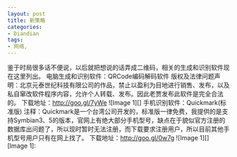```yaml
---
layout: post
title: 新策略
categories:
- Diandian
tags:
- 网络, 
---
```

鉴于时局很多话不便说，以后就把想说的话弄成二维码，相关的生成和识别软件现在这里列出。 电脑生成和识别软件：QRCode编码解码软件 版权及法律问题声明：北京元泰世纪科技有限公司的作品，禁止以盈利为目地进行销售、发布，以及私自窜改软件程序内容，允许个人转载、发布。因此老贾发布此软件是完全合法的。 下载地址：http://goo.gl/7yWe !\[Image 1\]\[\] 手机识别软件：Quickmark(标准版) 注释：Quickmark是一个台湾公司开发的，标准版一律免费，我提供的是支持Symbian3、5的版本，官网上有绝大部分手机型号，缺点在于貌似官方注册的数据库出问题了，所以现时暂时无法注册，而下载要求注册用户，所以目前其他手机型号用户只有在网上找了。 下载地址：http://goo.gl/0w7g !\[Image 1\]\[\] \[Image 1\]: